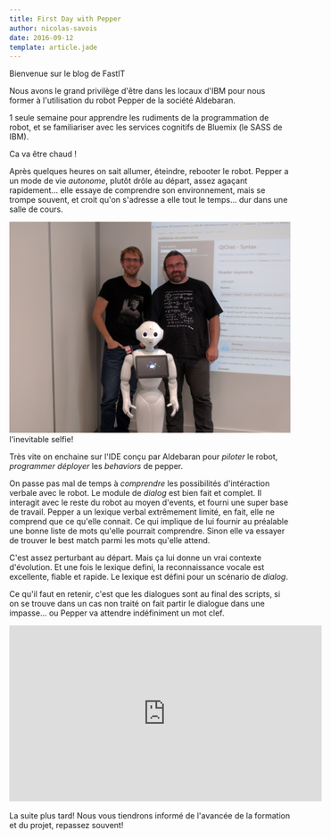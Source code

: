 ```yaml
---
title: First Day with Pepper
author: nicolas-savois
date: 2016-09-12
template: article.jade
---
```


Bienvenue sur le blog de FastIT


Nous avons le grand privilège d'être dans les locaux d'IBM pour nous former à l'utilisation du robot Pepper de la société Aldebaran.

1 seule semaine pour apprendre les rudiments de la programmation de robot, et se familiariser avec les services cognitifs de Bluemix (le SASS de IBM).

Ca va être chaud !

Après quelques heures on sait allumer, éteindre, rebooter le robot.
Pepper a un mode de vie *autonome*, plutôt drôle au départ, assez agaçant rapidement... elle essaye de comprendre son environnement, mais se trompe souvent, et croit qu'on s'adresse a elle tout le temps... dur dans une salle de cours.


![selfie](pictures/IMG_20160912_164617.jpg)
l'inevitable selfie!

Très vite on enchaine sur l'IDE conçu par Aldebaran pour *piloter* le robot, *programmer* *déployer* les *behaviors* de pepper.

On passe pas mal de temps à *comprendre* les possibilités d'intéraction verbale avec le robot.
Le module de *dialog* est bien fait et complet. Il interagit avec le reste du robot au moyen d'events, et fourni une super base de travail.
Pepper a un lexique verbal extrêmement limité, en fait, elle ne comprend que ce qu'elle connait.
Ce qui implique de lui fournir au préalable une bonne liste de mots qu'elle pourrait comprendre. Sinon elle va essayer de trouver le best match parmi les mots qu'elle attend.

C'est assez perturbant au départ. Mais ça lui donne un vrai contexte d'évolution. Et une fois le lexique defini, la reconnaissance vocale est excellente, fiable et rapide.
Le lexique est défini pour un scénario de *dialog*.

Ce qu'il faut en retenir, c'est que les dialogues sont au final des scripts, si on se trouve dans un cas non traité on fait partir le dialogue dans une impasse... ou Pepper va attendre indéfiniment un mot clef.


<div style="text-align:center">
<iframe width="560" height="315" src="https://www.youtube.com/embed/ZiwSsHlAMM8" frameborder="0" allowfullscreen></iframe></div>

La suite plus tard!
Nous vous tiendrons informé de l'avancée de la formation et du projet, repassez souvent!


